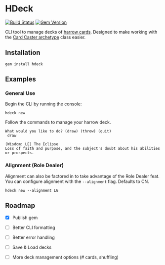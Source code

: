 # HDeck

[![Build Status](https://travis-ci.org/mgmarlow/hdeck.svg?branch=master)](https://travis-ci.org/mgmarlow/hdeck)
[![Gem Version](https://badge.fury.io/rb/hdeck.svg)](https://badge.fury.io/rb/hdeck)

CLI tool to manage decks of [harrow cards](http://pathfinder.wikia.com/wiki/List_of_harrow_cards).
Designed to make working with the
[Card Caster archetype](https://www.d20pfsrd.com/classes/base-classes/magus/archetypes/paizo-magus-archetypes/card-caster-magus-archetype/)
class easier.

## Installation

```
gem install hdeck
```

## Examples

### General Use

Begin the CLI by running the console:

```
hdeck new
```

Follow the commands to manage your harrow deck.

```
What would you like to do? (draw) (throw) (quit)
 draw

(Wisdom: LE) The Eclipse
Loss of faith and purpose, and the subject's doubt about his abilities or prospects.
```

### Alignment (Role Dealer)

Alignment can also be factored in to take advantage of the Role
Dealer feat. You can configure alignment with the `--alignment`
flag. Defaults to CN.

```
hdeck new --alignment LG
```

## Roadmap

- [x] Publish gem
- [ ] Better CLI formatting
- [ ] Better error handling
- [ ] Save & Load decks
- [ ] More deck management options (# cards, shuffling)

